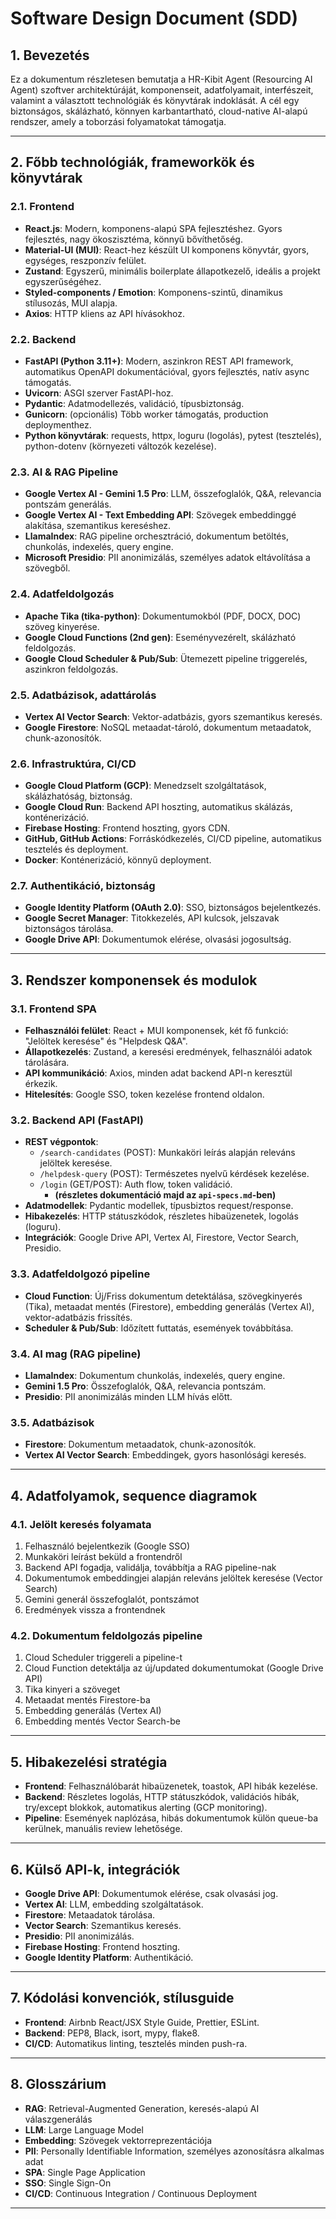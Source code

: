# Software Design Document (SDD)

## 1. Bevezetés

Ez a dokumentum részletesen bemutatja a HR-Kibit Agent (Resourcing AI Agent) szoftver architektúráját, komponenseit, adatfolyamait, interfészeit, valamint a választott technológiák és könyvtárak indoklását. A cél egy biztonságos, skálázható, könnyen karbantartható, cloud-native AI-alapú rendszer, amely a toborzási folyamatokat támogatja.

---

## 2. Főbb technológiák, frameworkök és könyvtárak

### 2.1. Frontend

- **React.js**: Modern, komponens-alapú SPA fejlesztéshez. Gyors fejlesztés, nagy ökoszisztéma, könnyű bővíthetőség.
- **Material-UI (MUI)**: React-hez készült UI komponens könyvtár, gyors, egységes, reszponzív felület.
- **Zustand**: Egyszerű, minimális boilerplate állapotkezelő, ideális a projekt egyszerűségéhez.
- **Styled-components / Emotion**: Komponens-szintű, dinamikus stílusozás, MUI alapja.
- **Axios**: HTTP kliens az API hívásokhoz.

### 2.2. Backend

- **FastAPI (Python 3.11+)**: Modern, aszinkron REST API framework, automatikus OpenAPI dokumentációval, gyors fejlesztés, natív async támogatás.
- **Uvicorn**: ASGI szerver FastAPI-hoz.
- **Pydantic**: Adatmodellezés, validáció, típusbiztonság.
- **Gunicorn**: (opcionális) Több worker támogatás, production deploymenthez.
- **Python könyvtárak**: requests, httpx, loguru (logolás), pytest (tesztelés), python-dotenv (környezeti változók kezelése).

### 2.3. AI & RAG Pipeline

- **Google Vertex AI - Gemini 1.5 Pro**: LLM, összefoglalók, Q&A, relevancia pontszám generálás.
- **Google Vertex AI - Text Embedding API**: Szövegek embeddinggé alakítása, szemantikus kereséshez.
- **LlamaIndex**: RAG pipeline orchesztráció, dokumentum betöltés, chunkolás, indexelés, query engine.
- **Microsoft Presidio**: PII anonimizálás, személyes adatok eltávolítása a szövegből.

### 2.4. Adatfeldolgozás

- **Apache Tika (tika-python)**: Dokumentumokból (PDF, DOCX, DOC) szöveg kinyerése.
- **Google Cloud Functions (2nd gen)**: Eseményvezérelt, skálázható feldolgozás.
- **Google Cloud Scheduler & Pub/Sub**: Ütemezett pipeline triggerelés, aszinkron feldolgozás.

### 2.5. Adatbázisok, adattárolás

- **Vertex AI Vector Search**: Vektor-adatbázis, gyors szemantikus keresés.
- **Google Firestore**: NoSQL metaadat-tároló, dokumentum metaadatok, chunk-azonosítók.

### 2.6. Infrastruktúra, CI/CD

- **Google Cloud Platform (GCP)**: Menedzselt szolgáltatások, skálázhatóság, biztonság.
- **Google Cloud Run**: Backend API hoszting, automatikus skálázás, konténerizáció.
- **Firebase Hosting**: Frontend hoszting, gyors CDN.
- **GitHub, GitHub Actions**: Forráskódkezelés, CI/CD pipeline, automatikus tesztelés és deployment.
- **Docker**: Konténerizáció, könnyű deployment.

### 2.7. Authentikáció, biztonság

- **Google Identity Platform (OAuth 2.0)**: SSO, biztonságos bejelentkezés.
- **Google Secret Manager**: Titokkezelés, API kulcsok, jelszavak biztonságos tárolása.
- **Google Drive API**: Dokumentumok elérése, olvasási jogosultság.

---

## 3. Rendszer komponensek és modulok

### 3.1. Frontend SPA

- **Felhasználói felület**: React + MUI komponensek, két fő funkció: "Jelöltek keresése" és "Helpdesk Q&A".
- **Állapotkezelés**: Zustand, a keresési eredmények, felhasználói adatok tárolására.
- **API kommunikáció**: Axios, minden adat backend API-n keresztül érkezik.
- **Hitelesítés**: Google SSO, token kezelése frontend oldalon.

### 3.2. Backend API (FastAPI)

- **REST végpontok**:
  - `/search-candidates` (POST): Munkaköri leírás alapján releváns jelöltek keresése.
  - `/helpdesk-query` (POST): Természetes nyelvű kérdések kezelése.
  - `/login` (GET/POST): Auth flow, token validáció.
    - **(részletes dokumentáció majd az `api-specs.md`-ben)**
- **Adatmodellek**: Pydantic modellek, típusbiztos request/response.
- **Hibakezelés**: HTTP státuszkódok, részletes hibaüzenetek, logolás (loguru).
- **Integrációk**: Google Drive API, Vertex AI, Firestore, Vector Search, Presidio.

### 3.3. Adatfeldolgozó pipeline

- **Cloud Function**: Új/Friss dokumentum detektálása, szövegkinyerés (Tika), metaadat mentés (Firestore), embedding generálás (Vertex AI), vektor-adatbázis frissítés.
- **Scheduler & Pub/Sub**: Időzített futtatás, események továbbítása.

### 3.4. AI mag (RAG pipeline)

- **LlamaIndex**: Dokumentum chunkolás, indexelés, query engine.
- **Gemini 1.5 Pro**: Összefoglalók, Q&A, relevancia pontszám.
- **Presidio**: PII anonimizálás minden LLM hívás előtt.

### 3.5. Adatbázisok

- **Firestore**: Dokumentum metaadatok, chunk-azonosítók.
- **Vertex AI Vector Search**: Embeddingek, gyors hasonlósági keresés.

---

## 4. Adatfolyamok, sequence diagramok

### 4.1. Jelölt keresés folyamata

1. Felhasználó bejelentkezik (Google SSO)
2. Munkaköri leírást beküld a frontendről
3. Backend API fogadja, validálja, továbbítja a RAG pipeline-nak
4. Dokumentumok embeddingjei alapján releváns jelöltek keresése (Vector Search)
5. Gemini generál összefoglalót, pontszámot
6. Eredmények vissza a frontendnek

### 4.2. Dokumentum feldolgozás pipeline

1. Cloud Scheduler triggereli a pipeline-t
2. Cloud Function detektálja az új/updated dokumentumokat (Google Drive API)
3. Tika kinyeri a szöveget
4. Metaadat mentés Firestore-ba
5. Embedding generálás (Vertex AI)
6. Embedding mentés Vector Search-be

---

## 5. Hibakezelési stratégia

- **Frontend**: Felhasználóbarát hibaüzenetek, toastok, API hibák kezelése.
- **Backend**: Részletes logolás, HTTP státuszkódok, validációs hibák, try/except blokkok, automatikus alerting (GCP monitoring).
- **Pipeline**: Események naplózása, hibás dokumentumok külön queue-ba kerülnek, manuális review lehetősége.

---

## 6. Külső API-k, integrációk

- **Google Drive API**: Dokumentumok elérése, csak olvasási jog.
- **Vertex AI**: LLM, embedding szolgáltatások.
- **Firestore**: Metaadatok tárolása.
- **Vector Search**: Szemantikus keresés.
- **Presidio**: PII anonimizálás.
- **Firebase Hosting**: Frontend hoszting.
- **Google Identity Platform**: Authentikáció.

---

## 7. Kódolási konvenciók, stílusguide

- **Frontend**: Airbnb React/JSX Style Guide, Prettier, ESLint.
- **Backend**: PEP8, Black, isort, mypy, flake8.
- **CI/CD**: Automatikus linting, tesztelés minden push-ra.

---

## 8. Glosszárium

- **RAG**: Retrieval-Augmented Generation, keresés-alapú AI válaszgenerálás
- **LLM**: Large Language Model
- **Embedding**: Szövegek vektorreprezentációja
- **PII**: Personally Identifiable Information, személyes azonosításra alkalmas adat
- **SPA**: Single Page Application
- **SSO**: Single Sign-On
- **CI/CD**: Continuous Integration / Continuous Deployment

---
